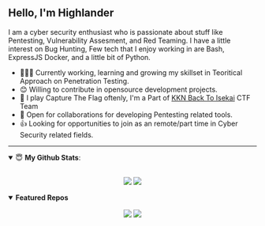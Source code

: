 ## Hello, I'm Highlander 

I am a cyber security enthusiast who is passionate about stuff like Pentesting, Vulnerability Assesment, and Red Teaming. I have a little interest on Bug Hunting, Few tech that I enjoy working in are Bash, ExpressJS Docker, and a little bit of Python.

- 👨🏽‍💻 Currently working, learning and growing my skillset in Teoritical Approach on Penetration Testing.
- 😊 Willing to contribute in opensource development projects.
- 🚩 I play Capture The Flag oftenly, I'm a Part of [KKN Back To Isekai](https://ctftime.org/team/90173) CTF Team
- 🤝 Open for collaborations for developing Pentesting related tools.
- 👍 Looking for opportunities to join as an remote/part time in Cyber Security related fields.

---

<details open>
 <summary> 😇 <b>My Github Stats</b>: </summary>

<br>

<p align = "center">
  <img src = "https://github-readme-stats.vercel.app/api?username=HightechSec&show_icons=true&theme=tokyonight&line_height=27">
  <img src = "https://github-readme-stats.vercel.app/api/top-langs/?username=HightechSec&hide=css,java,html&theme=tokyonight">
</p>

</details>



<details open> 
 <summary><b>Featured Repos</b></summary>
<p align = "center">
<a href = "https://github.com/HightechSec/git-scanner/"><img align="center"  src="https://github-readme-stats.vercel.app/api/pin/?username=HightechSec&repo=git-scanner&theme=tokyonight" /></a> <a href = "https://github.com/HightechSec/web-ctf-container"><img align="center" src="https://github-readme-stats.vercel.app/api/pin/?username=HightechSec&repo=web-ctf-container&theme=tokyonight" /></a> </p>

</details>
